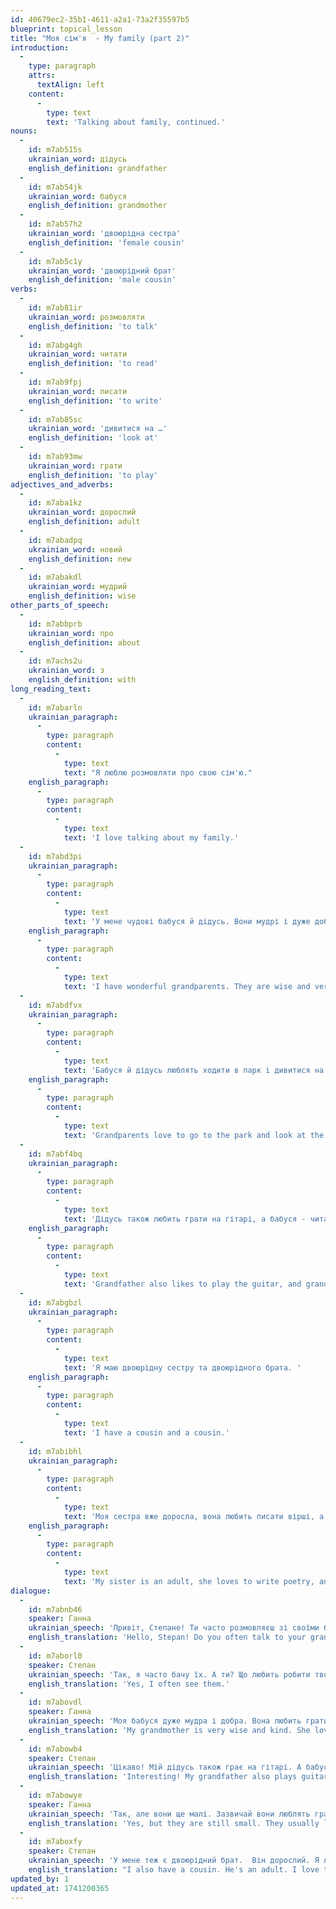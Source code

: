 ```yaml
---
id: 40679ec2-35b1-4611-a2a1-73a2f35597b5
blueprint: topical_lesson
title: "Моя сім'я  - My family (part 2)"
introduction:
  -
    type: paragraph
    attrs:
      textAlign: left
    content:
      -
        type: text
        text: 'Talking about family, continued.'
nouns:
  -
    id: m7ab515s
    ukrainian_word: дідусь
    english_definition: grandfather
  -
    id: m7ab54jk
    ukrainian_word: бабуся
    english_definition: grandmother
  -
    id: m7ab57h2
    ukrainian_word: 'двоюрідна сестра'
    english_definition: 'female cousin'
  -
    id: m7ab5c1y
    ukrainian_word: 'двоюрідний брат'
    english_definition: 'male cousin'
verbs:
  -
    id: m7ab81ir
    ukrainian_word: розмовляти
    english_definition: 'to talk'
  -
    id: m7abg4gh
    ukrainian_word: читати
    english_definition: 'to read'
  -
    id: m7ab9fpj
    ukrainian_word: писати
    english_definition: 'to write'
  -
    id: m7ab85sc
    ukrainian_word: 'дивитися на …'
    english_definition: 'look at'
  -
    id: m7ab93mw
    ukrainian_word: грати
    english_definition: 'to play'
adjectives_and_adverbs:
  -
    id: m7aba1kz
    ukrainian_word: дорослий
    english_definition: adult
  -
    id: m7abadpq
    ukrainian_word: новий
    english_definition: new
  -
    id: m7abakdl
    ukrainian_word: мудрий
    english_definition: wise
other_parts_of_speech:
  -
    id: m7abbprb
    ukrainian_word: про
    english_definition: about
  -
    id: m7achs2u
    ukrainian_word: з
    english_definition: with
long_reading_text:
  -
    id: m7abarln
    ukrainian_paragraph:
      -
        type: paragraph
        content:
          -
            type: text
            text: "Я люблю розмовляти про свою сім'ю."
    english_paragraph:
      -
        type: paragraph
        content:
          -
            type: text
            text: 'I love talking about my family.'
  -
    id: m7abd3pi
    ukrainian_paragraph:
      -
        type: paragraph
        content:
          -
            type: text
            text: 'У мене чудові бабуся й дідусь. Вони мудрі і дуже добрі. '
    english_paragraph:
      -
        type: paragraph
        content:
          -
            type: text
            text: 'I have wonderful grandparents. They are wise and very kind.'
  -
    id: m7abdfvx
    ukrainian_paragraph:
      -
        type: paragraph
        content:
          -
            type: text
            text: 'Бабуся й дідусь люблять ходити в парк і дивитися на птахів та озеро.'
    english_paragraph:
      -
        type: paragraph
        content:
          -
            type: text
            text: 'Grandparents love to go to the park and look at the birds and the lake.'
  -
    id: m7abf4bq
    ukrainian_paragraph:
      -
        type: paragraph
        content:
          -
            type: text
            text: 'Дідусь також любить грати на гітарі, а бабуся - читати.'
    english_paragraph:
      -
        type: paragraph
        content:
          -
            type: text
            text: 'Grandfather also likes to play the guitar, and grandmother - to read.'
  -
    id: m7abgbzl
    ukrainian_paragraph:
      -
        type: paragraph
        content:
          -
            type: text
            text: 'Я маю двоюрідну сестру та двоюрідного брата. '
    english_paragraph:
      -
        type: paragraph
        content:
          -
            type: text
            text: 'I have a cousin and a cousin.'
  -
    id: m7abibhl
    ukrainian_paragraph:
      -
        type: paragraph
        content:
          -
            type: text
            text: 'Моя сестра вже доросла, вона любить писати вірші, а брат ще малий, він любить грати у баскетбол.'
    english_paragraph:
      -
        type: paragraph
        content:
          -
            type: text
            text: 'My sister is an adult, she loves to write poetry, and my brother is still small, he loves to play basketball.'
dialogue:
  -
    id: m7abnb46
    speaker: Ганна
    ukrainian_speech: 'Привіт, Степане! Ти часто розмовляєш зі своїми бабусею та дідусем?'
    english_translation: 'Hello, Stepan! Do you often talk to your grandparents?'
  -
    id: m7aborl0
    speaker: Степан
    ukrainian_speech: 'Так, я часто бачу їх. А ти? Що любить робити твоя бабуся?'
    english_translation: 'Yes, I often see them.'
  -
    id: m7abovdl
    speaker: Ганна
    ukrainian_speech: 'Моя бабуся дуже мудра і добра. Вона любить грати на гітарі й дивитися на птахів у саду.'
    english_translation: 'My grandmother is very wise and kind. She loves playing the guitar and watching birds in the garden.'
  -
    id: m7abowb4
    speaker: Степан
    ukrainian_speech: 'Цікаво! Мій дідусь також грає на гітарі. А бабуся любить читат детективи й писати листи. А в тебе є двоюрідні брат і сестра?'
    english_translation: 'Interesting! My grandfather also plays guitar. And grandmother likes to read detectives and write letters. Do you have cousins?'
  -
    id: m7abowye
    speaker: Ганна
    ukrainian_speech: 'Так, але вони ще малі. Зазвичай вони люблять грати у футбол.'
    english_translation: 'Yes, but they are still small. They usually like to play football.'
  -
    id: m7aboxfy
    speaker: Степан
    ukrainian_speech: 'У мене теж є двоюрідний брат.  Він дорослий. Я люблю розмовляти з ним.'
    english_translation: "I also have a cousin. He's an adult. I love talking to him."
updated_by: 1
updated_at: 1741200365
---
```

